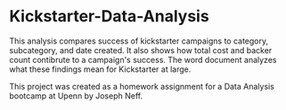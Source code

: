 # Kickstarter-Data-Analysis

This analysis compares success of kickstarter campaigns to category, subcategory, and date created. It also shows how total cost and backer count contibrute to a campaign's success. The word document analyzes what these findings mean for Kickstarter at large.

This project was created as a homework assignment for a Data Analysis bootcamp at Upenn by Joseph Neff.
